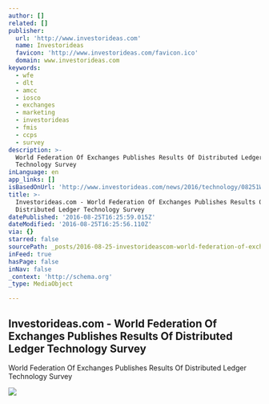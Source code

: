 ```yaml
---
author: []
related: []
publisher:
  url: 'http://www.investorideas.com'
  name: Investorideas
  favicon: 'http://www.investorideas.com/favicon.ico'
  domain: www.investorideas.com
keywords:
  - wfe
  - dlt
  - amcc
  - iosco
  - exchanges
  - marketing
  - investorideas
  - fmis
  - ccps
  - survey
description: >-
  World Federation Of Exchanges Publishes Results Of Distributed Ledger
  Technology Survey
inLanguage: en
app_links: []
isBasedOnUrl: 'http://www.investorideas.com/news/2016/technology/08251WFE.asp'
title: >-
  Investorideas.com - World Federation Of Exchanges Publishes Results Of
  Distributed Ledger Technology Survey
datePublished: '2016-08-25T16:25:59.015Z'
dateModified: '2016-08-25T16:25:56.110Z'
via: {}
starred: false
sourcePath: _posts/2016-08-25-investorideascom-world-federation-of-exchanges-publishes.md
inFeed: true
hasPage: false
inNav: false
_context: 'http://schema.org'
_type: MediaObject

---
```

<article style=""><h1>Investorideas.com - World Federation Of Exchanges Publishes Results Of Distributed Ledger Technology Survey</h1><p>World Federation Of Exchanges Publishes Results Of Distributed Ledger Technology Survey</p><img src="http://www.investorideas.com/images/Banners/join-investorideas.gif" /></article>